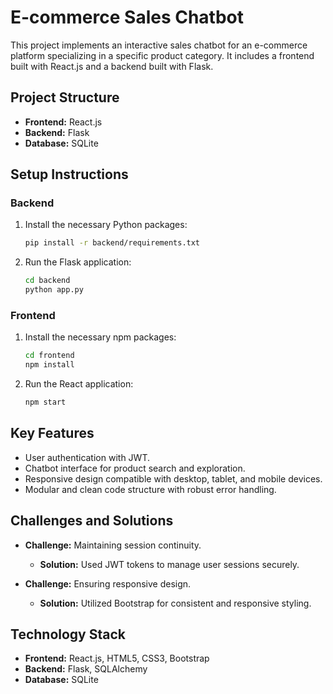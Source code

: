 # E-commerce Sales Chatbot

This project implements an interactive sales chatbot for an e-commerce platform specializing in a specific product category. It includes a frontend built with React.js and a backend built with Flask.

## Project Structure

- **Frontend:** React.js
- **Backend:** Flask
- **Database:** SQLite

## Setup Instructions

### Backend

1. Install the necessary Python packages:
    ```bash
    pip install -r backend/requirements.txt
    ```

2. Run the Flask application:
    ```bash
    cd backend
    python app.py
    ```

### Frontend

1. Install the necessary npm packages:
    ```bash
    cd frontend
    npm install
    ```

2. Run the React application:
    ```bash
    npm start
    ```

## Key Features

- User authentication with JWT.
- Chatbot interface for product search and exploration.
- Responsive design compatible with desktop, tablet, and mobile devices.
- Modular and clean code structure with robust error handling.

## Challenges and Solutions

- **Challenge:** Maintaining session continuity.
    - **Solution:** Used JWT tokens to manage user sessions securely.

- **Challenge:** Ensuring responsive design.
    - **Solution:** Utilized Bootstrap for consistent and responsive styling.

## Technology Stack

- **Frontend:** React.js, HTML5, CSS3, Bootstrap
- **Backend:** Flask, SQLAlchemy
- **Database:** SQLite
